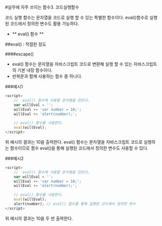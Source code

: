 #실무에 자주 쓰이는 함수3. 코드실행함수

코드 실행 함수는 문자열을 코드로 실행 할 수 있는 특별한 함수이다.
eval()함수로 실행 된 코드에서 정의한 변수도 활용 가능하다.

* ** eval() 함수 **

##eval() : 적절한 정도 

####escape() 
- eval() 함수는 문자열을 자바스크립트 코드로 변환해 실행 할 수 있는 자바스크립트의 기본 내장 함수이다.
- 반복문과 함께 사용하는 함수 중 하나다.

###예시1

```javascript
<script>
	//  eval() 함수에 사용할 문자열을 만든다.
	var willEval = '';
	willEval += 'var number = 10;';
	willEval += 'alert(number);';
	
	// eval() 함수를 사용한다.
	eval(willEval);
</script>
```
위 예시의 결과는 10을 출력한다. eval() 함수는 문자열을 자바스크립트 코드로 실행하는 함수이므로 함수 eval()을 통해 실행된 코드에서 정의한 변수도 사용할 수 있다.

###예시2

```javascript
<script>
	//  eval() 함수에 사용할 문자열을 만든다.
	var willEval = '';
	willEval += 'var number = 10;';
	willEval += 'alert(number);';
	
	// eval() 함수를 사용한다.
	eval(willEval);
	alert(number); // eval() 함수를 통해 실행된 코드에서 정의한 변수
</script>
```
위 예시의 결과는 10을 두 번 출력한다.

